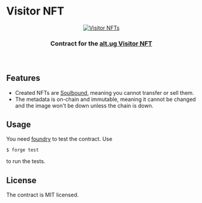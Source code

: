 # Visitor NFT

<div align="center">
    <a href=https://alt.ug>
        <img src="https://user-images.githubusercontent.com/43248015/165373746-129af041-ae7c-4a4d-8e0e-50c8dc711a78.svg" alt="Visitor NFTs">
    </a>
    <h3>Contract for the <a href="https://alt.ug">alt.ug Visitor NFT</a><h3>
    <!-- <h3> <a href=https://polygonscan.com/address/0xe7d8Db9d11D56dB3cf11de9bA624f3891318483F>0xe7d8Db9d11D56dB3cf11de9bA624f3891318483F</a> on Polygon Chain</h3> -->
</div>
<br />
      
## Features
- Created NFTs are [Soulbound](https://vitalik.ca/general/2022/01/26/soulbound.html), meaning you cannot transfer or sell them.
- The metadata is on-chain and immutable, meaning it cannot be changed and the image won't be down unless the chain is down.
      
## Usage
You need [foundry](https://github.com/foundry-rs/foundry) to test the contract. Use
```shell
$ forge test
```
to run the tests.
      
## License
The contract is MIT licensed.
